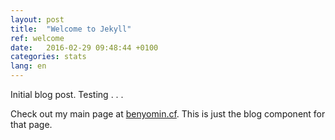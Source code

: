 ```yaml
---
layout: post
title:  "Welcome to Jekyll"
ref: welcome
date:   2016-02-29 09:48:44 +0100
categories: stats
lang: en
---
```

Initial blog post.
Testing . . . 

Check out my main page at [benyomin.cf][benyomin-link].
This is just the blog component for that page.

[benyomin-link]: http://benyomin.cf
